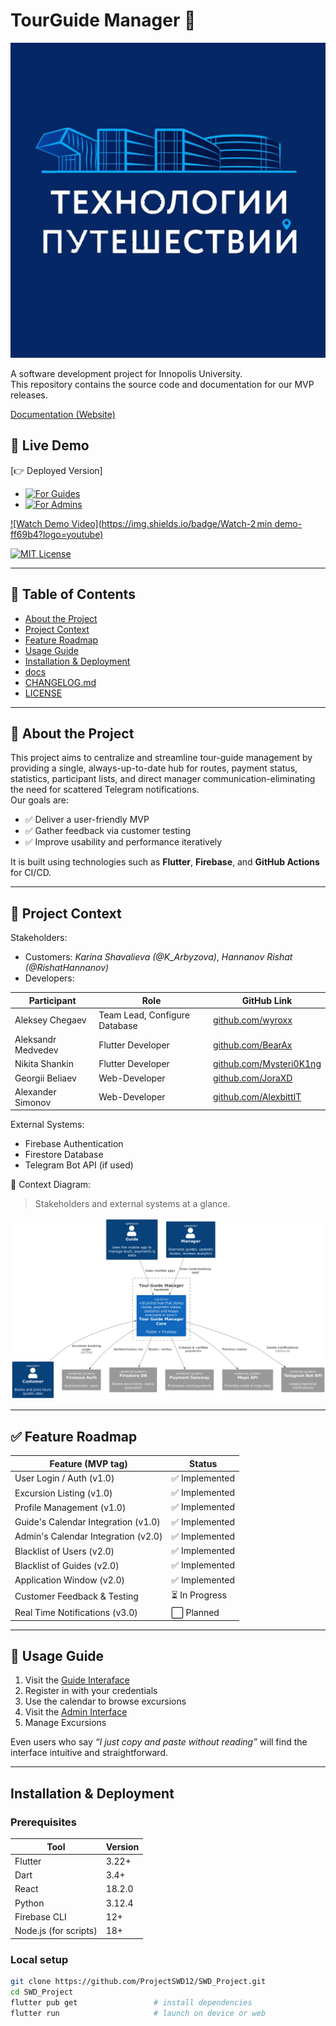 
# TourGuide Manager 🚀

![Project Logo](docs/architecture/logo.jpg)

A software development project for Innopolis University.  
This repository contains the source code and documentation for our MVP releases.

[Documentation (Website)](https://projectswd12.github.io/SWD_Project/)

## 📍 Live Demo  
[👉 Deployed Version]
- [![For Guides](https://img.shields.io/badge/For-Guides-purple?logo=vercel)](https://tourapp-66e02.web.app/) 
- [![For Admins](https://img.shields.io/badge/For-Admins-purple?logo=square)](https://tourappmanager.ru/) 

[![Watch Demo Video](https://img.shields.io/badge/Watch-2 min demo-ff69b4?logo=youtube)](https://youtube.demo.link)

[![MIT License](https://img.shields.io/badge/License-MIT-yellow.svg)](LICENSE)

---

## 📌 Table of Contents
- [About the Project](#-about-the-project)
- [Project Context](#-project-context)
- [Feature Roadmap](#-feature-roadmap)
- [Usage Guide](#-usage-guide)
- [Installation & Deployment](#installation--deployment)
- [docs](docs)
- [CHANGELOG.md](CHANGELOG.md)
- [LICENSE](LICENSE)

---

## 🧠 About the Project

This project aims to centralize and streamline tour-guide management by providing a single, always-up-to-date hub for routes, payment status, statistics, participant lists, and direct manager communication-eliminating the need for scattered Telegram notifications.  
Our goals are:
- ✅ Deliver a user-friendly MVP
- ✅ Gather feedback via customer testing
- ✅ Improve usability and performance iteratively

It is built using technologies such as **Flutter**, **Firebase**, and **GitHub Actions** for CI/CD.

---

## 👥 Project Context

Stakeholders:
- Customers: _Karina Shavalieva (@K_Arbyzova)_, _Hannanov Rishat (@RishatHannanov)_
- Developers:

| Participant      | Role            | GitHub Link                       |
|---------------|-----------------|----------------------------------------|
| Aleksey Chegaev   | Team Lead, Configure Database    | [github.com/wyroxx](https://github.com/wyroxx) |
| Aleksandr Medvedev | Flutter Developer     | [github.com/BearAx](https://github.com/BearAx) |
| Nikita Shankin    | Flutter Developer     | [github.com/Mysteri0K1ng](https://github.com/Mysteri0K1ng) |
| Georgii Beliaev | Web-Developer    | [github.com/JoraXD](https://github.com/JoraXD) |
| Alexander Simonov    | Web-Developer   | [github.com/AlexbittIT](https://github.com/AlexbittIT) |


External Systems:
- Firebase Authentication
- Firestore Database
- Telegram Bot API (if used)

📌 Context Diagram:  
> Stakeholders and external systems at a glance.
> 
![Context Diagram](docs/architecture/context-diagram.png)

---

## ✅ Feature Roadmap

| Feature (MVP tag)                               | Status       |
|----------------------------------------|--------------|
| User Login / Auth (v1.0)                     | ✅ Implemented |
| Excursion Listing (v1.0)                     | ✅ Implemented |
| Profile Management (v1.0)                    | ✅ Implemented |
| Guide's Calendar Integration (v1.0)          | ✅ Implemented |
| Admin's Calendar Integration (v2.0)          | ✅ Implemented |
| Blacklist of Users (v2.0)                    | ✅ Implemented |
| Blacklist of Guides (v2.0)                   | ✅ Implemented |
| Application Window (v2.0)                   | ✅ Implemented |
| Customer Feedback & Testing            | ⏳ In Progress |
| Real Time Notifications (v3.0)        | ⬜ Planned |

---

## 🧾 Usage Guide

1. Visit the [Guide Interaface](https://tourapp-66e02.web.app/)
2. Register in with your credentials
3. Use the calendar to browse excursions
4. Visit the [Admin Interface](https://tourappmanager.ru/)
5. Manage Excursions

Even users who say _“I just copy and paste without reading”_ will find the interface intuitive and straightforward.

---

## Installation & Deployment

### Prerequisites
| Tool | Version |
|------|---------|
| Flutter | 3.22+ |
| Dart | 3.4+ |
| React | 18.2.0 |
| Python | 3.12.4 |
| Firebase CLI | 12+ |
| Node.js (for scripts) | 18+ |

### Local setup

```bash
git clone https://github.com/ProjectSWD12/SWD_Project.git
cd SWD_Project
flutter pub get                 # install dependencies
flutter run                     # launch on device or web
